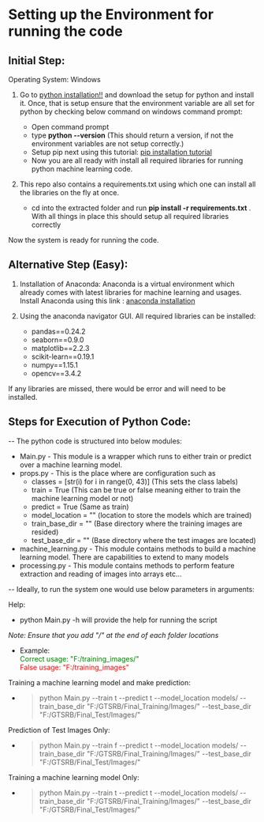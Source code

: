 # Setting up the Environment for running the code

## Initial Step:
Operating System: Windows

1. Go to [python installation!!](https://www.python.org/downloads/) and download the setup for python and install it. 
Once, that is setup ensure that the environment variable are all set for python by checking below command on windows command prompt:
    * Open command prompt
    * type **python --version** (This should return a version, if not the environment variables are not setup correctly.)
    * Setup pip next using this tutorial: [pip installation tutorial](https://pip.pypa.io/en/stable/installing/)
    * Now you are all ready with install all required libraries for running python machine learning code.

2. This repo also contains a requirements.txt using which one can install all the libraries on the fly at once.
    * cd into the extracted folder and run **pip install -r requirements.txt** . With all things in place this should setup all required libraries correctly

Now the system is ready for running the code.

## Alternative Step (Easy):
1. Installation of Anaconda:
Anaconda is a virtual environment which already comes with latest libraries for machine learning and usages.
Install Anaconda using this link : [anaconda installation](https://www.anaconda.com/)

2. Using the anaconda navigator GUI. All required libraries can be installed:

    *   pandas==0.24.2
    *   seaborn==0.9.0
    *   matplotlib==2.2.3 
    *   scikit-learn==0.19.1
    *   numpy==1.15.1
    *   opencv==3.4.2

If any libraries are missed, there would be error and will need to be installed.


## Steps for Execution of Python Code:
-- The python code is structured into below modules:
* Main.py - This module is a wrapper which runs to either train or predict over a machine learning model.
* props.py - This is the place where are configuration such as 
  * classes = [str(i) for i in range(0, 43)] (This sets the class labels)
  * train = True (This can be true or false meaning either to train the machine learning model or not)
  * predict = True (Same as train)
  * model_location = "" (location to store the models which are trained)
  * train_base_dir = "" (Base directory where the training images are resided)
  * test_base_dir = "" (Base directory where the test images are located)
*   machine_learning.py - This module contains methods to build a machine learning model. There are capabilities to extend to many models
*   processing.py - This module contains methods to perform feature extraction and reading of images into arrays etc...
    

-- Ideally, to run the system one would use below parameters in arguments:

Help:
*  python Main.py -h will provide the help for running the script

*_Note: Ensure that you add "/" at the end of each folder locations_*
   * Example:  
   <span style="color:green;">Correct usage: "F:/training_images/"</span>  
   <span style="color:red;">False usage: "F:/training_images"</span>  
   

Training a machine learning model and make prediction:
*  >python Main.py --train t --predict t --model_location models/ --train_base_dir "F:/GTSRB/Final_Training/Images/" --test_base_dir "F:/GTSRB/Final_Test/Images/"

Prediction of Test Images Only:
*  >python Main.py --train f --predict t --model_location models/ --train_base_dir "F:/GTSRB/Final_Training/Images/" --test_base_dir "F:/GTSRB/Final_Test/Images/"

Training a machine learning model Only:
*  >python Main.py --train t --predict t --model_location models/ --train_base_dir "F:/GTSRB/Final_Training/Images/" --test_base_dir "F:/GTSRB/Final_Test/Images/"